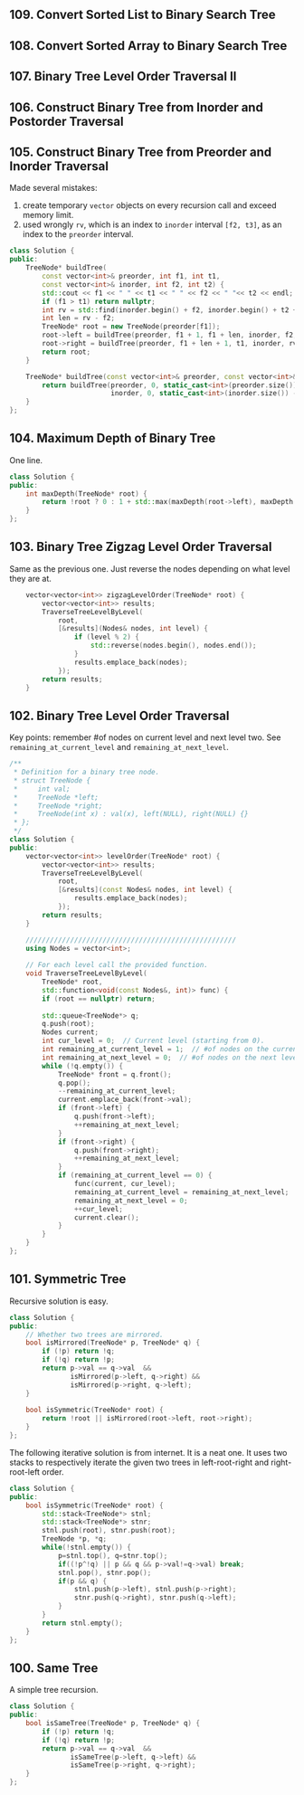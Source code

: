 ## 109. Convert Sorted List to Binary Search Tree 
## 108. Convert Sorted Array to Binary Search Tree  
## 107. Binary Tree Level Order Traversal II  
## 106. Construct Binary Tree from Inorder and Postorder Traversal  


## 105. Construct Binary Tree from Preorder and Inorder Traversal 

Made several mistakes:

1.   create temporary `vector` objects on every recursion call and exceed
     memory limit.
2.   used wrongly `rv`, which is an index to `inorder` interval `[f2, t3]`,
     as an index to the `preorder` interval.

```cpp
class Solution {
public:
    TreeNode* buildTree(
        const vector<int>& preorder, int f1, int t1,
        const vector<int>& inorder, int f2, int t2) {
        std::cout << f1 << " " << t1 << " " << f2 << " "<< t2 << endl;
        if (f1 > t1) return nullptr;
        int rv = std::find(inorder.begin() + f2, inorder.begin() + t2 + 1, preorder[f1]) - inorder.begin();
        int len = rv - f2;
        TreeNode* root = new TreeNode(preorder[f1]);
        root->left = buildTree(preorder, f1 + 1, f1 + len, inorder, f2, rv - 1);
        root->right = buildTree(preorder, f1 + len + 1, t1, inorder, rv + 1, t2);
        return root;
    }

    TreeNode* buildTree(const vector<int>& preorder, const vector<int>& inorder) {
        return buildTree(preorder, 0, static_cast<int>(preorder.size()) - 1,
                         inorder, 0, static_cast<int>(inorder.size()) - 1);
    }
};
```

## 104. Maximum Depth of Binary Tree  
One line.
```cpp
class Solution {
public:
    int maxDepth(TreeNode* root) {
        return !root ? 0 : 1 + std::max(maxDepth(root->left), maxDepth(root->right));
    }
};
```

## 103. Binary Tree Zigzag Level Order Traversal 

Same as the previous one. Just reverse the nodes depending on what level they are at.

```cpp
    vector<vector<int>> zigzagLevelOrder(TreeNode* root) {
        vector<vector<int>> results;
        TraverseTreeLevelByLevel(
            root,
            [&results](Nodes& nodes, int level) {
                if (level % 2) {
                    std::reverse(nodes.begin(), nodes.end());
                }
                results.emplace_back(nodes);
            });
        return results;
    }
```
    
## 102. Binary Tree Level Order Traversal 

Key points: remember #of nodes on current level and next level two. See
`remaining_at_current_level` and `remaining_at_next_level`.

```cpp
/**
 * Definition for a binary tree node.
 * struct TreeNode {
 *     int val;
 *     TreeNode *left;
 *     TreeNode *right;
 *     TreeNode(int x) : val(x), left(NULL), right(NULL) {}
 * };
 */
class Solution {
public:
    vector<vector<int>> levelOrder(TreeNode* root) {
        vector<vector<int>> results;
        TraverseTreeLevelByLevel(
            root,
            [&results](const Nodes& nodes, int level) {
                results.emplace_back(nodes);
            });
        return results;
    }

    ////////////////////////////////////////////////////
    using Nodes = vector<int>;
    
    // For each level call the provided function.
    void TraverseTreeLevelByLevel(
        TreeNode* root,
        std::function<void(const Nodes&, int)> func) {
        if (root == nullptr) return;
        
        std::queue<TreeNode*> q;
        q.push(root);
        Nodes current;
        int cur_level = 0;  // Current level (starting from 0).
        int remaining_at_current_level = 1;  // #of nodes on the current level in the stack.
        int remaining_at_next_level = 0;  // #of nodes on the next level in the stack.
        while (!q.empty()) {
            TreeNode* front = q.front();
            q.pop();
            --remaining_at_current_level;
            current.emplace_back(front->val);
            if (front->left) {
                q.push(front->left);
                ++remaining_at_next_level;
            }
            if (front->right) {
                q.push(front->right);
                ++remaining_at_next_level;
            }
            if (remaining_at_current_level == 0) {
                func(current, cur_level);
                remaining_at_current_level = remaining_at_next_level;
                remaining_at_next_level = 0;
                ++cur_level;
                current.clear();
            }
        }
    }
};
```

## 101. Symmetric Tree  

Recursive solution is easy.
```cpp
class Solution {
public:
    // Whether two trees are mirrored.
    bool isMirrored(TreeNode* p, TreeNode* q) {
        if (!p) return !q;
        if (!q) return !p;
        return p->val == q->val  && 
               isMirrored(p->left, q->right) &&
               isMirrored(p->right, q->left);
    }
    
    bool isSymmetric(TreeNode* root) {
        return !root || isMirrored(root->left, root->right);
    }
};
```
The following iterative solution is from internet. It is a neat one. It uses two
stacks to respectively iterate the given two trees in left-root-right and
right-root-left order.

```cpp
class Solution {
public:
    bool isSymmetric(TreeNode* root) {
        std::stack<TreeNode*> stnl;
        std::stack<TreeNode*> stnr;
        stnl.push(root), stnr.push(root);
        TreeNode *p, *q;
        while(!stnl.empty()) {
            p=stnl.top(), q=stnr.top();
            if((!p^!q) || p && q && p->val!=q->val) break;
            stnl.pop(), stnr.pop();
            if(p && q) {
                stnl.push(p->left), stnl.push(p->right);
                stnr.push(q->right), stnr.push(q->left);
            }
        }
        return stnl.empty();
    }
};
```

## 100. Same Tree

A simple tree recursion.

```cpp
class Solution {
public:
    bool isSameTree(TreeNode* p, TreeNode* q) {
        if (!p) return !q;
        if (!q) return !p;
        return p->val == q->val  && 
               isSameTree(p->left, q->left) &&
               isSameTree(p->right, q->right);
    }
};
```
